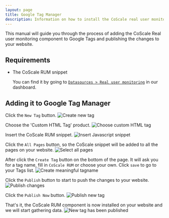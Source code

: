 ```yaml
---
layout: page
title: Google Tag Manager
description: Information on how to install the CoScale real user monitoring component using Google tag manager.
---
```


This manual will guide you through the process of adding the CoScale Real user monitoring component to Google Tags and publishing the changes to your website.

## Requirements

* The CoScale RUM snippet

    You can find it by going to <a href="http://app.coscale.com" db-href="/datasources/rum/" class="js-dashboard-link">`Datasources > Real user monitoring`</a> in our dashboard.

## Adding it to Google Tag Manager

Click the `New Tag` button.
<img class="img-responsive" alt="Create new tag" src="{{ site.baseurl }}/gfx/installation/rum/google-tag-manager/create_new_tag.png" />

Choose the 'Custom HTML Tag' product.
<img class="img-responsive" alt="Choose custom HTML tag" src="{{ site.baseurl }}/gfx/installation/rum/google-tag-manager/choose_product.png" />

Insert the CoScale RUM snippet.
<img class="img-responsive" alt="Insert Javascript snippet" src="{{ site.baseurl }}/gfx/installation/rum/google-tag-manager/add_javascript_snippet.png" />

Click the `All Pages` button, so the CoScale snippet will be added to all the pages on your website.
<img class="img-responsive" alt="Select all pages" src="{{ site.baseurl }}/gfx/installation/rum/google-tag-manager/select_all_pages.png" />

After click the `Create Tag` button on the bottom of the page. It will ask you for a tag name, fill in `CoScale RUM` or choose your own. Click `save` to go to your Tags list.
<img class="img-responsive" alt="Create meaningful tagname" src="{{ site.baseurl }}/gfx/installation/rum/google-tag-manager/tag_name.png" />

Click the `Publish` button to start to push the changes to your website.
<img class="img-responsive" alt="Publish changes" src="{{ site.baseurl }}/gfx/installation/rum/google-tag-manager/publish.png" />

Click the `Publish Now` button.
<img class="img-responsive" alt="Publish new tag" src="{{ site.baseurl }}/gfx/installation/rum/google-tag-manager/publish_now.png" />

That's it, the CoScale RUM component is now installed on your website and we will start gathering data.
<img class="img-responsive" alt="New tag has been published" src="{{ site.baseurl }}/gfx/installation/rum/google-tag-manager/published.png" />
